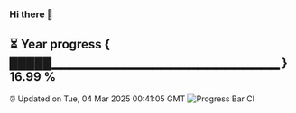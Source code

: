 ### Hi there 👋
⏳ Year progress { █████▁▁▁▁▁▁▁▁▁▁▁▁▁▁▁▁▁▁▁▁▁▁▁▁▁ } 16.99 %
---
⏰ Updated on Tue, 04 Mar 2025 00:41:05 GMT
![Progress Bar CI](https://github.com/Moyi321/Moyi321/workflows/Progress%20Bar%20CI/badge.svg)
